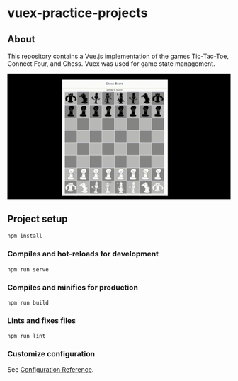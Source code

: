 # vuex-practice-projects

## About
This repository contains a Vue.js implementation of the games Tic-Tac-Toe, Connect Four, and Chess.
Vuex was used for game state management.

<img src="https://raw.githubusercontent.com/kenfzhang/vuex-practice-projects/main/sample.gif" alt="drawing" width="640"/>

## Project setup
```
npm install
```

### Compiles and hot-reloads for development
```
npm run serve
```

### Compiles and minifies for production
```
npm run build
```

### Lints and fixes files
```
npm run lint
```

### Customize configuration
See [Configuration Reference](https://cli.vuejs.org/config/).
